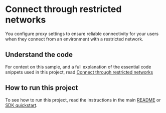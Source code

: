 # Connect through restricted networks

You configure proxy settings to ensure reliable connectivity for your users when they connect from an environment with a restricted network.

## Understand the code

For context on this sample, and a full explanation of the essential code snippets used in this project, read [Connect through restricted networks](https://docs-beta.agora.io/en/signaling/develop/cloud-proxy?platform=linux-cpp)


## How to run this project

To see how to run this project, read the instructions in the main [README](../README.md) or [SDK quickstart](https://docs-beta.agora.io/en/signaling/get-started/get-started-sdk).

